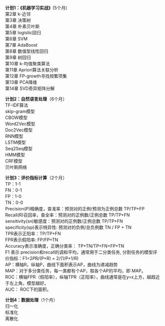 **计划1：《机器学习实战》**(5个月)  
第2章 k-近邻    
第3章 决策树    
第4章 朴素贝叶斯    
第5章 logistic回归    
第6章 SVM    
第7章 AdaBoost  
第8章 数值型线性回归  
第9章 树回归  
第10章 k-均值聚类算法  
第11章 Apriori算法关联分析  
第12章 FP-growth寻找频繁项集  
第13章 PCA降维  
第14章 SVD奇异矩阵分解  

**计划2：自然语言处理**（6个月）    
TF-IDF算法      
skip-gram模型      
CBOW模型      
Word2Vec模型      
Doc2Vec模型      
RNN模型    
LSTM模型    
Seq2Seq模型    
HMM模型    
CRF模型    
贝叶斯网络    

**计划3：评价指标计算**（2个月）    
TP：1-1    
FN：0-1    
FP：1-0  
TN：0-0  
Precision(P)精确度，查准率：预测对的正例/预测为正例总数 TP/TP+FP  
Recall(R)召回率，查全率：预测对的正例数/正例总数 TP/TP+FN  
sensitivity(sn)敏感度：预测对的正例数/正例总数 TP/TP+FN  
specificity(sp)表示特异性: 预测对的负例/总负例数 TN / FP + TN  
TPR表示正阳率：TP/TP+FN  
FPR表示假阳率: FP/FP+TN  
Accuracy表示准确度，正确分类率： TP+TN/TP+FN+FP+TN  
F1 表示 precision和recall的调和平均，通常用于二分类任务, 分割任务的模型评价指标：F1=2*P*R/(P+R) = 2/(1/P+1/R)  
AP：横轴R，纵轴P，曲线下面积表示AP，曲线为递减趋势  
MAP：对于多分类任务，每一类都有个AP，取各个AP的平均，即 MAP。  
ROC：横轴FPR（假阳率），纵轴TPR（正阳率），曲线通常是在y=x上方，越趋近于左上角，模型越好。  
AUC： ROC下的面积。  

**计划4：数据处理**（1个月）  
归一化   
标准化   
离散化  
